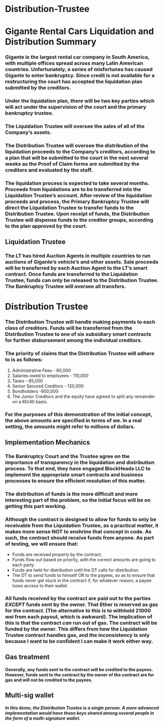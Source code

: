 # Distribution-Trustee

# Gigante Rental Cars Liquidation and Distribution Summary 

### Gigante is the largest rental car company in South America, with multiple offices spread across many Latin American countries. Unfortunately, a series of misfortunes has caused Gigante to enter bankruptcy.  Since credit is not available for a restructuring the court has accepted the liquidation plan submitted by the creditors. 

### Under the liquidation plan, there will be two key parties which will act under the supervision of the court and the primary bankruptcy trustee. 

### The Liquidation Trustee will oversee the sales of all of the Company’s assets.
### The Distribution Trustee will oversee the distribution of the liquidation proceeds to the Company’s creditors, according to a plan that will be submitted to the court in the next several weeks as the Proof of Claim forms are submitted by the creditors and evaluated by the staff. 



### The liquidation process is expected to take several months. Proceeds from liquidations are to be transferred into the Liquidation Trustee’s account.  After review of the liquidation proceeds and process, the Primary Bankruptcy Trustee will direct the Liquidation Trustee to transfer funds to the Distribution Trustee.  Upon receipt of funds, the Distribution Trustee will dispense funds to the creditor groups, according to the plan approved by the court. 



## Liquidation Trustee



### The LT has hired Auction Agents in multiple countries to run auctions of Gigante’s vehicle’s and other assets. Sale proceeds will be transferred by each Auction Agent to the LT’s smart contract. Once funds are transferred to the Liquidation Trustee, funds can only be released to the Distribution Trustee. The Bankruptcy Trustee will oversee all transfers. 





# Distribution Trustee


### The Distribution Trustee will handle making payments to each class of creditors. Funds will be transferred from the Distribution Trustee to one of six subsidiary smart contracts for further disbursement among the individual creditors. 

### The priority of claims that the Distribution Trustee will adhere to is as follows: 
1. Administrative Fees - 60,000
2. Salaries owed to employees - 110,000
3. Taxes - 65,000
4. Senior Secured Creditors - 120,000
5. Bondholders -800,000
6. The Junior Creditors and the equity have agreed to split any remainder on a 60/40 basis. 

### For the purposes of this demonstration of the initial concept, the above amounts are specified in terms of we.  In a real setting, the amounts might refer to millions of dollars. 





## Implementation Mechanics


### The Bankruptcy Court and the Trustee agree on the importance of transparency in the liquidation and distribution process. To that end, they have engaged BlockHeads LLC to implement the appropriate smart contracts and business processes to ensure the efficient resolution of this matter.   

### The distribution of funds is the more difficult and more interesting part of the problem, so the initial focus will be on getting this part working. 

### Although the contract is designed to allow for funds to only be receivable from the Liquidation Trustee, as a practical matter, it makes more sense NOT to enshrine that concept in code. As such, the contract should receive funds from anyone. As part of testing, we will ensure that: 

* Funds are received properly by the contract, 
* Funds flow out based on priority, with the correct amounts are going to each party
* Funds are held for distribution until the DT calls for distribution. 
* The DT to send funds to himself OR to the payees, so as to ensure that funds never get stuck in the contract if, for whatever reason, a payee loses access to their wallet. 

### All funds received by the contract are paid out to the parties *EXCEPT* funds sent by the owner.  That Ether is reserved as gas for the contract. (The alternative to this is to withhold 21000 wei from each payout, which is awkward).  The implication of this is that the contract *can* run out of gas.  The contract will be funded by the owner.  This differs from how the Liquidation Trustee contract handles gas, and the inconsistency is only because I want to be confident I can make it work either way. 


## Gas treatment
#### Generally, any funds sent to the contract will be credited to the payees.  However, funds sent to the contract by the owner of the contract are for gas and will not be credited to the payees. 


## Multi-sig wallet
##### In this demo, the Distribution Trustee is a single person.  A more advanced implementation would have those keys shared among several people in the form of a multi-signature wallet.  


